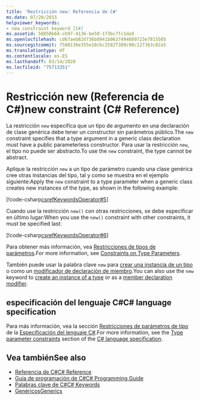 ```yaml
---
title: 'Restricción new: Referencia de C#'
ms.date: 07/20/2015
helpviewer_keywords:
- new constraint keyword [C#]
ms.assetid: 58850b64-cb97-4136-be50-1f3bc7fc1da9
ms.openlocfilehash: cd67aeb82d736b8941b0637494089723e7815505
ms.sourcegitcommit: 7588136e355e10cbc2582f389c90c127363c02a5
ms.translationtype: HT
ms.contentlocale: es-ES
ms.lasthandoff: 03/14/2020
ms.locfileid: "75713351"
---
```

# <a name="new-constraint-c-reference"></a><span data-ttu-id="9adc2-102">Restricción new (Referencia de C#)</span><span class="sxs-lookup"><span data-stu-id="9adc2-102">new constraint (C# Reference)</span></span>

<span data-ttu-id="9adc2-103">La restricción `new` especifica que un tipo de argumento en una declaración de clase genérica debe tener un constructor sin parámetros público.</span><span class="sxs-lookup"><span data-stu-id="9adc2-103">The `new` constraint specifies that a type argument in a generic class declaration must have a public parameterless constructor.</span></span> <span data-ttu-id="9adc2-104">Para usar la restricción `new`, el tipo no puede ser abstracto.</span><span class="sxs-lookup"><span data-stu-id="9adc2-104">To use the `new` constraint, the type cannot be abstract.</span></span>

<span data-ttu-id="9adc2-105">Aplique la restricción `new` a un tipo de parámetro cuando una clase genérica cree otras instancias del tipo, tal y como se muestra en el ejemplo siguiente:</span><span class="sxs-lookup"><span data-stu-id="9adc2-105">Apply the `new` constraint to a type parameter when a generic class creates new instances of the type, as shown in the following example:</span></span>

[!code-csharp[csrefKeywordsOperator#5](~/samples/snippets/csharp/VS_Snippets_VBCSharp/csrefKeywordsOperator/CS/csrefKeywordsOperators.cs#5)]

<span data-ttu-id="9adc2-106">Cuando use la restricción `new()` con otras restricciones, se debe especificar en último lugar:</span><span class="sxs-lookup"><span data-stu-id="9adc2-106">When you use the `new()` constraint with other constraints, it must be specified last:</span></span>

[!code-csharp[csrefKeywordsOperator#6](~/samples/snippets/csharp/VS_Snippets_VBCSharp/csrefKeywordsOperator/CS/csrefKeywordsOperators.cs#6)]

<span data-ttu-id="9adc2-107">Para obtener más información, vea [Restricciones de tipos de parámetros](../../programming-guide/generics/constraints-on-type-parameters.md).</span><span class="sxs-lookup"><span data-stu-id="9adc2-107">For more information, see [Constraints on Type Parameters](../../programming-guide/generics/constraints-on-type-parameters.md).</span></span>

<span data-ttu-id="9adc2-108">También puede usar la palabra clave `new` para [crear una instancia de un tipo](../operators/new-operator.md) o como un [modificador de declaración de miembro](new-modifier.md).</span><span class="sxs-lookup"><span data-stu-id="9adc2-108">You can also use the `new` keyword to [create an instance of a type](../operators/new-operator.md) or as a [member declaration modifier](new-modifier.md).</span></span>

## <a name="c-language-specification"></a><span data-ttu-id="9adc2-109">especificación del lenguaje C#</span><span class="sxs-lookup"><span data-stu-id="9adc2-109">C# language specification</span></span>

<span data-ttu-id="9adc2-110">Para más información, vea la sección [Restricciones de parámetros de tipo](~/_csharplang/spec/classes.md#type-parameter-constraints) de la [Especificación del lenguaje C#](~/_csharplang/spec/introduction.md).</span><span class="sxs-lookup"><span data-stu-id="9adc2-110">For more information, see the [Type parameter constraints](~/_csharplang/spec/classes.md#type-parameter-constraints) section of the [C# language specification](~/_csharplang/spec/introduction.md).</span></span>

## <a name="see-also"></a><span data-ttu-id="9adc2-111">Vea también</span><span class="sxs-lookup"><span data-stu-id="9adc2-111">See also</span></span>

- [<span data-ttu-id="9adc2-112">Referencia de C#</span><span class="sxs-lookup"><span data-stu-id="9adc2-112">C# Reference</span></span>](../../language-reference/index.md)
- [<span data-ttu-id="9adc2-113">Guía de programación de C#</span><span class="sxs-lookup"><span data-stu-id="9adc2-113">C# Programming Guide</span></span>](../../programming-guide/index.md)
- [<span data-ttu-id="9adc2-114">Palabras clave de C#</span><span class="sxs-lookup"><span data-stu-id="9adc2-114">C# Keywords</span></span>](index.md)
- [<span data-ttu-id="9adc2-115">Genéricos</span><span class="sxs-lookup"><span data-stu-id="9adc2-115">Generics</span></span>](../../programming-guide/generics/index.md)
